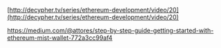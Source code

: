 [http://decypher.tv/series/ethereum-development/video/20](http://decypher.tv/series/ethereum-development/video/20)

https://medium.com/@attores/step-by-step-guide-getting-started-with-ethereum-mist-wallet-772a3cc99af4



